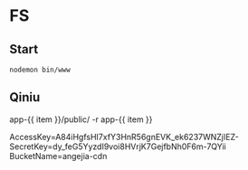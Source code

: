 # FS

## Start

```
nodemon bin/www
```

## Qiniu

app-{{ item }}/public/ -r app-{{ item }}

AccessKey=A84iHgfsHI7xfY3HnR56gnEVK_ek6237WNZjIEZ-
SecretKey=dy_feG5YyzdI9voi8HVrjK7GejfbNh0F6m-7QYii
BucketName=angejia-cdn